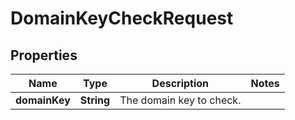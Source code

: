 

# DomainKeyCheckRequest


## Properties

Name | Type | Description | Notes
------------ | ------------- | ------------- | -------------
**domainKey** | **String** | The domain key to check.  | 



